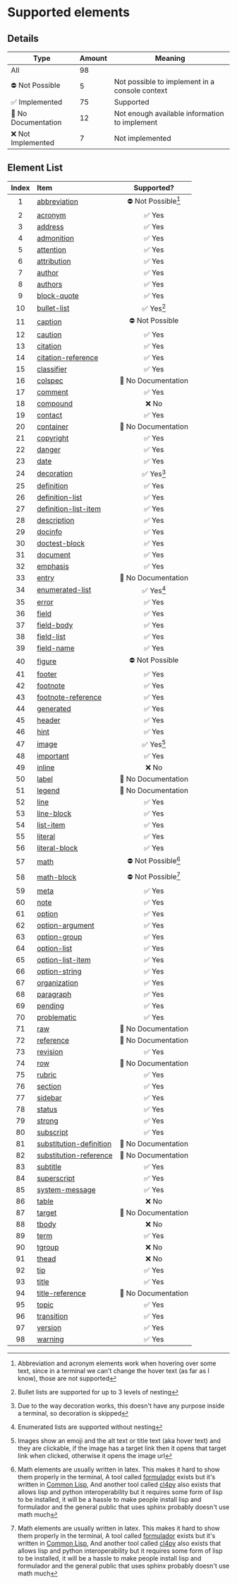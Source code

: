 # Supported elements

## Details

| Type               | Amount | Meaning                                        |
| ------------------ | ------ | ---------------------------------------------- |
| All                | 98     |                                                |
| ⛔ Not Possible     | 5      | Not possible to implement in a console context |
| ✅ Implemented      | 75     | Supported                                      |
| 📰 No Documentation | 12     | Not enough available information to implement  |
| ❌ Not Implemented  | 7      | Not implemented                                |

## Element List

| Index | Item                                                                                                     |     Supported?     |
| :---: | :------------------------------------------------------------------------------------------------------- | :----------------: |
|   1   | [abbreviation](https://docutils.sourceforge.io/docs/ref/doctree.html#abbreviation)                       | ⛔ Not Possible[^1] |
|   2   | [acronym](https://docutils.sourceforge.io/docs/ref/doctree.html#acronym)                                 |       ✅ Yes        |
|   3   | [address](https://docutils.sourceforge.io/docs/ref/doctree.html#address)                                 |       ✅ Yes        |
|   4   | [admonition](https://docutils.sourceforge.io/docs/ref/doctree.html#admonition)                           |       ✅ Yes        |
|   5   | [attention](https://docutils.sourceforge.io/docs/ref/doctree.html#attention)                             |       ✅ Yes        |
|   6   | [attribution](https://docutils.sourceforge.io/docs/ref/doctree.html#attribution)                         |       ✅ Yes        |
|   7   | [author](https://docutils.sourceforge.io/docs/ref/doctree.html#author)                                   |       ✅ Yes        |
|   8   | [authors](https://docutils.sourceforge.io/docs/ref/doctree.html#authors)                                 |       ✅ Yes        |
|   9   | [block-quote](https://docutils.sourceforge.io/docs/ref/doctree.html#block-quote)                         |       ✅ Yes        |
|  10   | [bullet-list](https://docutils.sourceforge.io/docs/ref/doctree.html#bullet-list)                         |     ✅ Yes[^2]      |
|  11   | [caption](https://docutils.sourceforge.io/docs/ref/doctree.html#caption)                                 |   ⛔ Not Possible   |
|  12   | [caution](https://docutils.sourceforge.io/docs/ref/doctree.html#caution)                                 |       ✅ Yes        |
|  13   | [citation](https://docutils.sourceforge.io/docs/ref/doctree.html#citation)                               |       ✅ Yes        |
|  14   | [citation-reference](https://docutils.sourceforge.io/docs/ref/doctree.html#citation-reference)           |       ✅ Yes        |
|  15   | [classifier](https://docutils.sourceforge.io/docs/ref/doctree.html#classifier)                           |       ✅ Yes        |
|  16   | [colspec](https://docutils.sourceforge.io/docs/ref/doctree.html#colspec)                                 | 📰 No Documentation |
|  17   | [comment](https://docutils.sourceforge.io/docs/ref/doctree.html#comment)                                 |       ✅ Yes        |
|  18   | [compound](https://docutils.sourceforge.io/docs/ref/doctree.html#compound)                               |        ❌ No        |
|  19   | [contact](https://docutils.sourceforge.io/docs/ref/doctree.html#contact)                                 |       ✅ Yes        |
|  20   | [container](https://docutils.sourceforge.io/docs/ref/doctree.html#container)                             | 📰 No Documentation |
|  21   | [copyright](https://docutils.sourceforge.io/docs/ref/doctree.html#copyright)                             |       ✅ Yes        |
|  22   | [danger](https://docutils.sourceforge.io/docs/ref/doctree.html#danger)                                   |       ✅ Yes        |
|  23   | [date](https://docutils.sourceforge.io/docs/ref/doctree.html#date)                                       |       ✅ Yes        |
|  24   | [decoration](https://docutils.sourceforge.io/docs/ref/doctree.html#decoration)                           |     ✅ Yes[^7]      |
|  25   | [definition](https://docutils.sourceforge.io/docs/ref/doctree.html#definition)                           |       ✅ Yes        |
|  26   | [definition-list](https://docutils.sourceforge.io/docs/ref/doctree.html#definition-list)                 |       ✅ Yes        |
|  27   | [definition-list-item](https://docutils.sourceforge.io/docs/ref/doctree.html#definition-list-item)       |       ✅ Yes        |
|  28   | [description](https://docutils.sourceforge.io/docs/ref/doctree.html#description)                         |       ✅ Yes        |
|  29   | [docinfo](https://docutils.sourceforge.io/docs/ref/doctree.html#docinfo)                                 |       ✅ Yes        |
|  30   | [doctest-block](https://docutils.sourceforge.io/docs/ref/doctree.html#doctest-block)                     |       ✅ Yes        |
|  31   | [document](https://docutils.sourceforge.io/docs/ref/doctree.html#document)                               |       ✅ Yes        |
|  32   | [emphasis](https://docutils.sourceforge.io/docs/ref/doctree.html#emphasis)                               |       ✅ Yes        |
|  33   | [entry](https://docutils.sourceforge.io/docs/ref/doctree.html#entry)                                     | 📰 No Documentation |
|  34   | [enumerated-list](https://docutils.sourceforge.io/docs/ref/doctree.html#enumerated-list)                 |     ✅ Yes[^3]      |
|  35   | [error](https://docutils.sourceforge.io/docs/ref/doctree.html#error)                                     |       ✅ Yes        |
|  36   | [field](https://docutils.sourceforge.io/docs/ref/doctree.html#field)                                     |       ✅ Yes        |
|  37   | [field-body](https://docutils.sourceforge.io/docs/ref/doctree.html#field-body)                           |       ✅ Yes        |
|  38   | [field-list](https://docutils.sourceforge.io/docs/ref/doctree.html#field-list)                           |       ✅ Yes        |
|  39   | [field-name](https://docutils.sourceforge.io/docs/ref/doctree.html#field-name)                           |       ✅ Yes        |
|  40   | [figure](https://docutils.sourceforge.io/docs/ref/doctree.html#figure)                                   |   ⛔ Not Possible   |
|  41   | [footer](https://docutils.sourceforge.io/docs/ref/doctree.html#footer)                                   |       ✅ Yes        |
|  42   | [footnote](https://docutils.sourceforge.io/docs/ref/doctree.html#footnote)                               |       ✅ Yes        |
|  43   | [footnote-reference](https://docutils.sourceforge.io/docs/ref/doctree.html#footnote-reference)           |       ✅ Yes        |
|  44   | [generated](https://docutils.sourceforge.io/docs/ref/doctree.html#generated)                             |       ✅ Yes        |
|  45   | [header](https://docutils.sourceforge.io/docs/ref/doctree.html#header)                                   |       ✅ Yes        |
|  46   | [hint](https://docutils.sourceforge.io/docs/ref/doctree.html#hint)                                       |       ✅ Yes        |
|  47   | [image](https://docutils.sourceforge.io/docs/ref/doctree.html#image)                                     |     ✅ Yes[^5]      |
|  48   | [important](https://docutils.sourceforge.io/docs/ref/doctree.html#important)                             |       ✅ Yes        |
|  49   | [inline](https://docutils.sourceforge.io/docs/ref/doctree.html#inline)                                   |        ❌ No        |
|  50   | [label](https://docutils.sourceforge.io/docs/ref/doctree.html#label)                                     | 📰 No Documentation |
|  51   | [legend](https://docutils.sourceforge.io/docs/ref/doctree.html#legend)                                   | 📰 No Documentation |
|  52   | [line](https://docutils.sourceforge.io/docs/ref/doctree.html#line)                                       |       ✅ Yes        |
|  53   | [line-block](https://docutils.sourceforge.io/docs/ref/doctree.html#line-block)                           |       ✅ Yes        |
|  54   | [list-item](https://docutils.sourceforge.io/docs/ref/doctree.html#list-item)                             |       ✅ Yes        |
|  55   | [literal](https://docutils.sourceforge.io/docs/ref/doctree.html#literal)                                 |       ✅ Yes        |
|  56   | [literal-block](https://docutils.sourceforge.io/docs/ref/doctree.html#literal-block)                     |       ✅ Yes        |
|  57   | [math](https://docutils.sourceforge.io/docs/ref/doctree.html#math)                                       | ⛔ Not Possible[^6] |
|  58   | [math-block](https://docutils.sourceforge.io/docs/ref/doctree.html#math-block)                           | ⛔ Not Possible[^6] |
|  59   | [meta](https://docutils.sourceforge.io/docs/ref/doctree.html#meta)                                       |       ✅ Yes        |
|  60   | [note](https://docutils.sourceforge.io/docs/ref/doctree.html#note)                                       |       ✅ Yes        |
|  61   | [option](https://docutils.sourceforge.io/docs/ref/doctree.html#option)                                   |       ✅ Yes        |
|  62   | [option-argument](https://docutils.sourceforge.io/docs/ref/doctree.html#option-argument)                 |       ✅ Yes        |
|  63   | [option-group](https://docutils.sourceforge.io/docs/ref/doctree.html#option-group)                       |       ✅ Yes        |
|  64   | [option-list](https://docutils.sourceforge.io/docs/ref/doctree.html#option-list)                         |       ✅ Yes        |
|  65   | [option-list-item](https://docutils.sourceforge.io/docs/ref/doctree.html#option-list-item)               |       ✅ Yes        |
|  66   | [option-string](https://docutils.sourceforge.io/docs/ref/doctree.html#option-string)                     |       ✅ Yes        |
|  67   | [organization](https://docutils.sourceforge.io/docs/ref/doctree.html#organization)                       |       ✅ Yes        |
|  68   | [paragraph](https://docutils.sourceforge.io/docs/ref/doctree.html#paragraph)                             |       ✅ Yes        |
|  69   | [pending](https://docutils.sourceforge.io/docs/ref/doctree.html#pending)                                 |       ✅ Yes        |
|  70   | [problematic](https://docutils.sourceforge.io/docs/ref/doctree.html#problematic)                         |       ✅ Yes        |
|  71   | [raw](https://docutils.sourceforge.io/docs/ref/doctree.html#raw)                                         | 📰 No Documentation |
|  72   | [reference](https://docutils.sourceforge.io/docs/ref/doctree.html#reference)                             | 📰 No Documentation |
|  73   | [revision](https://docutils.sourceforge.io/docs/ref/doctree.html#revision)                               |       ✅ Yes        |
|  74   | [row](https://docutils.sourceforge.io/docs/ref/doctree.html#row)                                         | 📰 No Documentation |
|  75   | [rubric](https://docutils.sourceforge.io/docs/ref/doctree.html#rubric)                                   |       ✅ Yes        |
|  76   | [section](https://docutils.sourceforge.io/docs/ref/doctree.html#section)                                 |       ✅ Yes        |
|  77   | [sidebar](https://docutils.sourceforge.io/docs/ref/doctree.html#sidebar)                                 |       ✅ Yes        |
|  78   | [status](https://docutils.sourceforge.io/docs/ref/doctree.html#status)                                   |       ✅ Yes        |
|  79   | [strong](https://docutils.sourceforge.io/docs/ref/doctree.html#strong)                                   |       ✅ Yes        |
|  80   | [subscript](https://docutils.sourceforge.io/docs/ref/doctree.html#subscript)                             |       ✅ Yes        |
|  81   | [substitution-definition](https://docutils.sourceforge.io/docs/ref/doctree.html#substitution-definition) | 📰 No Documentation |
|  82   | [substitution-reference](https://docutils.sourceforge.io/docs/ref/doctree.html#substitution-reference)   | 📰 No Documentation |
|  83   | [subtitle](https://docutils.sourceforge.io/docs/ref/doctree.html#subtitle)                               |       ✅ Yes        |
|  84   | [superscript](https://docutils.sourceforge.io/docs/ref/doctree.html#superscript)                         |       ✅ Yes        |
|  85   | [system-message](https://docutils.sourceforge.io/docs/ref/doctree.html#system-message)                   |       ✅ Yes        |
|  86   | [table](https://docutils.sourceforge.io/docs/ref/doctree.html#table)                                     |        ❌ No        |
|  87   | [target](https://docutils.sourceforge.io/docs/ref/doctree.html#target)                                   | 📰 No Documentation |
|  88   | [tbody](https://docutils.sourceforge.io/docs/ref/doctree.html#tbody)                                     |        ❌ No        |
|  89   | [term](https://docutils.sourceforge.io/docs/ref/doctree.html#term)                                       |       ✅ Yes        |
|  90   | [tgroup](https://docutils.sourceforge.io/docs/ref/doctree.html#tgroup)                                   |        ❌ No        |
|  91   | [thead](https://docutils.sourceforge.io/docs/ref/doctree.html#thead)                                     |        ❌ No        |
|  92   | [tip](https://docutils.sourceforge.io/docs/ref/doctree.html#tip)                                         |       ✅ Yes        |
|  93   | [title](https://docutils.sourceforge.io/docs/ref/doctree.html#title)                                     |       ✅ Yes        |
|  94   | [title-reference](https://docutils.sourceforge.io/docs/ref/doctree.html#title-reference)                 | 📰 No Documentation |
|  95   | [topic](https://docutils.sourceforge.io/docs/ref/doctree.html#topic)                                     |       ✅ Yes        |
|  96   | [transition](https://docutils.sourceforge.io/docs/ref/doctree.html#transition)                           |       ✅ Yes        |
|  97   | [version](https://docutils.sourceforge.io/docs/ref/doctree.html#version)                                 |       ✅ Yes        |
|  98   | [warning](https://docutils.sourceforge.io/docs/ref/doctree.html#warning)                                 |       ✅ Yes        |

[^1]: Abbreviation and acronym elements work when hovering over some text, since in a terminal we can't change the hover text (as far as I know), those are not supported
[^2]: Bullet lists are supported for up to 3 levels of nesting
[^3]: Enumerated lists are supported without nesting
[^4]: Currently the document is rendered top to bottom and I don't really know any method of adding a element at the end or at the beginning and keeping that order, any suggestions appreciated
[^5]: Images show an emoji and the alt text or title text (aka hover text) and they are clickable, if the image has a target link then it opens that target link when clicked, otherwise it opens the image url
[^6]: Math elements are usually written in latex. This makes it hard to show them properly in the terminal, A tool called [formulador](https://github.com/stylewarning/formulador) exists but it's written in [Common Lisp](https://common-lisp.net/ "Common Lisp is the modern, multi-paradigm, high-performance, compiled, ANSI-standardized, most prominent (along with Scheme) descendant of the long-running Lisp language"), And another tool called [cl4py](https://github.com/marcoheisig/cl4py) also exists that allows lisp and python interoperability but it requires some form of lisp to be installed, it will be a hassle to make people install lisp and formulador and the general public that uses sphinx probably doesn't use math much
[^7]: Due to the way decoration works, this doesn't have any purpose inside a terminal, so decoration is skipped
